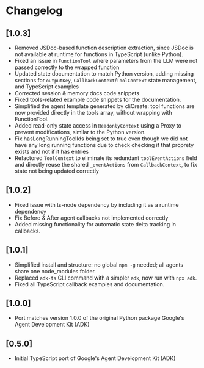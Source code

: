 # Changelog

## [1.0.3] 
* Removed JSDoc-based function description extraction, since JSDoc is not available at runtime for functions in TypeScript (unlike Python).
* Fixed an issue in `FunctionTool` where parameters from the LLM were not passed correctly to the wrapped function
* Updated state documentation to match Python version, adding missing sections for `outputKey`, `CallbackContext`/`ToolContext` state management, and TypeScript examples
* Corrected session & memory docs code snippets 
* Fixed tools-related example code snippets for the documentation.
* Simplified the agent template generated by cliCreate: tool functions are now provided directly in the tools array, without wrapping with FunctionTool.
* Added read-only state access in `ReadonlyContext` using a Proxy to prevent modifications, similar to the Python version.
* Fix hasLongRunningToolIds being set to true even though we did not have any long running functions due to check checking if that proprety exists and not if it has entries
* Refactored `ToolContext` to eliminate its redundant `toolEventActions` field and directly reuse the shared `_eventActions` from `CallbackContext`, to fix state not being updated correctly

## [1.0.2] 
* Fixed issue with ts-node dependency by including it as a runtime dependency
* Fix Before & After agent callbacks not implemented correctly
* Added missing functionality for automatic state delta tracking in callbacks.

## [1.0.1]
* Simplified install and structure: no global `npm -g` needed; all agents share one node_modules folder.
* Replaced `adk-ts` CLI command with a simpler `adk`, now run with `npx adk`.
* Fixed all TypeScript callback examples and documentation.

## [1.0.0]
* Port matches version 1.0.0 of the original Python package Google's Agent Development Kit (ADK)

## [0.5.0]
* Initial TypeScript port of Google's Agent Development Kit (ADK)
